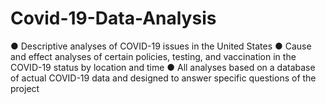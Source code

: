 # Covid-19-Data-Analysis
● Descriptive analyses of COVID-19 issues in the United States 
● Cause and effect analyses of certain policies, testing, and vaccination in the COVID-19 status by location and time 
● All analyses based on a database of actual COVID-19 data and designed to answer specific questions of the project

